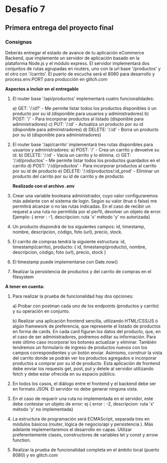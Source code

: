 # Desafío 7
## Primera entrega del proyecto final

### Consignas
   
Deberás entregar el estado de avance de tu aplicación eCommerce Backend, que implemente un servidor de aplicación basado en la plataforma Node.js y el módulo express. El servidor implementará dos conjuntos de rutas agrupadas en routers, uno con la url base '/productos' y el otro con '/carrito'. El puerto de escucha será el 8080 para desarrollo y process.env.PORT para producción en glitch.com

**Aspectos a incluir en el entregable**

1) El router base '/api/productos' implementará cuatro funcionalidades:
   
    a) GET: '/:id?' - Me permite listar todos los productos disponibles ó un producto por su id (disponible para usuarios y administradores)
    b) POST: '/' - Para incorporar productos al listado (disponible para administradores)
    c) PUT: '/:id' - Actualiza un producto por su id (disponible para administradores)
    d) DELETE: '/:id' - Borra un producto por su id (disponible para administradores)


2) El router base '/api/carrito' implementará tres rutas disponibles para usuarios y administradores:
    a) POST: '/' - Crea un carrito y devuelve su id.
    b) DELETE: '/:id' - Vacía un carrito y lo elimina.
    c) GET: '/:id/productos' - Me permite listar todos los productos guardados en el carrito
    d) POST: '/:id/productos' - Para incorporar productos al carrito por su id de producto
    e) DELETE: '/:id/productos/:id_prod' - Eliminar un producto del carrito por su id de carrito y de producto

   **Realizado con el archivo .env** 
3) Crear una variable booleana administrador, cuyo valor configuraremos más adelante con el sistema de login. Según su valor (true ó false) me permitirá alcanzar o no las rutas indicadas. En el caso de recibir un request a una ruta no permitida por el perfil, devolver un objeto de error. 
Ejemplo: { error : -1, descripcion: ruta 'x' método 'y' no autorizada}

4) Un producto dispondrá de los siguientes campos:  id, timestamp, nombre, descripcion, código, foto (url), precio, stock.

5) El carrito de compras tendrá la siguiente estructura: 
id, timestamp(carrito), producto: { id, timestamp(producto), nombre, descripcion, código, foto (url), precio, stock }
6) El timestamp puede implementarse con Date.now()
7) Realizar la persistencia de productos y del carrito de compras en el filesystem

**A tener en cuenta:**

1) Para realizar la prueba de funcionalidad hay dos opciones:
    
    a) Probar con postman cada uno de los endpoints (productos y carrito) y su operación en conjunto.
    
    b) Realizar una aplicación frontend sencilla, utilizando HTML/CSS/JS ó algún framework de preferencia, que represente el listado de productos en forma de cards. En cada card figuran los datos del producto, que, en el caso de ser administradores, podremos editar su información. Para este último caso incorporar los botones actualizar y eliminar. También tendremos un formulario de ingreso de productos nuevos con los campos correspondientes y un botón enviar. Asimismo, construir la vista del carrito donde se podrán ver los productos agregados e incorporar productos a comprar por su id de producto. Esta aplicación de frontend debe enviar los requests get, post, put y delete al servidor utilizando fetch y debe estar ofrecida en su espacio público.

2) En todos los casos, el diálogo entre el frontend y el backend debe ser en formato JSON. El servidor no debe generar ninguna vista.
3) En el caso de requerir una ruta no implementada en el servidor, este debe contestar un objeto de error: ej { error : -2, descripcion: ruta 'x' método 'y' no implementada}
4) La estructura de programación será ECMAScript, separada tres en módulos básicos (router, lógica de negocio/api y persistencia ). Más adelante implementaremos el desarrollo en capas. Utilizar preferentemente clases, constructores de variables let y const y arrow function.
5) Realizar la prueba de funcionalidad completa en el ámbito local (puerto 8080) y en glitch.com
